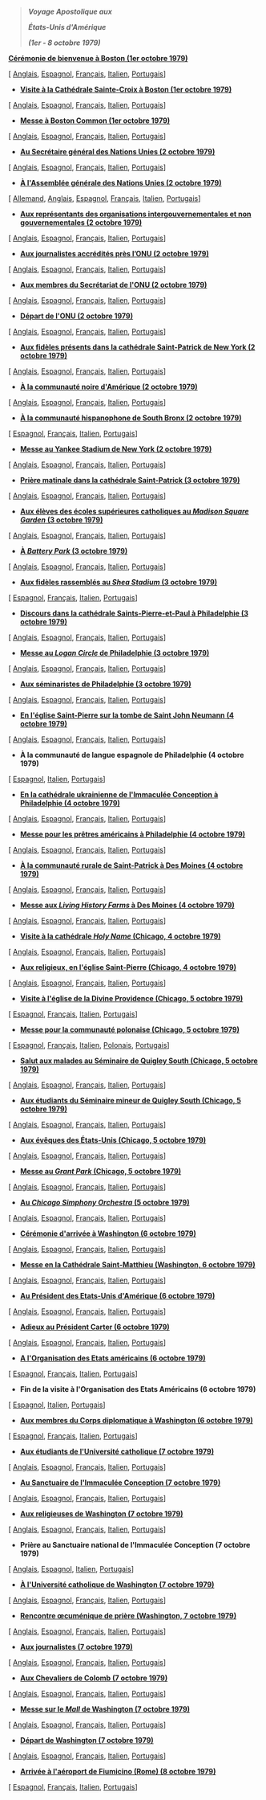 > ***Voyage Apostolique aux***
>
> ***États-Unis d'Amérique***
>
> ***(1er - 8 octobre 1979)***

**[Cérémonie de bienvenue à Boston (1er octobre 1979)](/content/john-paul-ii/fr/speeches/1979/october/documents/hf_jp-ii_spe_19791001_usa_boston-welcome.html)**

[ [Anglais](/content/john-paul-ii/en/speeches/1979/october/documents/hf_jp-ii_spe_19791001_usa_boston-welcome.html), [Espagnol](/content/john-paul-ii/es/speeches/1979/october/documents/hf_jp-ii_spe_19791001_usa_boston-welcome.html), [Français](/content/john-paul-ii/fr/speeches/1979/october/documents/hf_jp-ii_spe_19791001_usa_boston-welcome.html), [Italien](/content/john-paul-ii/it/speeches/1979/october/documents/hf_jp-ii_spe_19791001_usa_boston-welcome.html), [Portugais](/content/john-paul-ii/pt/speeches/1979/october/documents/hf_jp-ii_spe_19791001_usa_boston-welcome.html)]

- **[Visite à la Cathédrale Sainte-Croix à Boston (1er octobre 1979)](/content/john-paul-ii/fr/speeches/1979/october/documents/hf_jp-ii_spe_19791001_usa_boston-cathedral.html)**

[ [Anglais](/content/john-paul-ii/en/speeches/1979/october/documents/hf_jp-ii_spe_19791001_usa_boston-cathedral.html), [Espagnol](/content/john-paul-ii/es/speeches/1979/october/documents/hf_jp-ii_spe_19791001_usa_boston-cathedral.html), [Français](/content/john-paul-ii/fr/speeches/1979/october/documents/hf_jp-ii_spe_19791001_usa_boston-cathedral.html), [Italien](/content/john-paul-ii/it/speeches/1979/october/documents/hf_jp-ii_spe_19791001_usa_boston-cathedral.html), [Portugais](/content/john-paul-ii/pt/speeches/1979/october/documents/hf_jp-ii_spe_19791001_usa_boston-cathedral.html)]

- **[Messe à Boston Common (1er octobre 1979)](/content/john-paul-ii/fr/homilies/1979/documents/hf_jp-ii_hom_19791001_usa-boston.html)**

[ [Anglais](/content/john-paul-ii/en/homilies/1979/documents/hf_jp-ii_hom_19791001_usa-boston.html), [Espagnol](/content/john-paul-ii/es/homilies/1979/documents/hf_jp-ii_hom_19791001_usa-boston.html), [Français](/content/john-paul-ii/fr/homilies/1979/documents/hf_jp-ii_hom_19791001_usa-boston.html), [Italien](/content/john-paul-ii/it/homilies/1979/documents/hf_jp-ii_hom_19791001_usa-boston.html), [Portugais](/content/john-paul-ii/pt/homilies/1979/documents/hf_jp-ii_hom_19791001_usa-boston.html)]

- **[Au Secrétaire général des Nations Unies (2 octobre 1979)](/content/john-paul-ii/fr/speeches/1979/october/documents/hf_jp-ii_spe_19791002_usa_ny-onu.html)**

[ [Anglais](/content/john-paul-ii/en/speeches/1979/october/documents/hf_jp-ii_spe_19791002_usa_ny-onu.html), [Espagnol](/content/john-paul-ii/es/speeches/1979/october/documents/hf_jp-ii_spe_19791002_usa_ny-onu.html), [Français](/content/john-paul-ii/fr/speeches/1979/october/documents/hf_jp-ii_spe_19791002_usa_ny-onu.html), [Italien](/content/john-paul-ii/it/speeches/1979/october/documents/hf_jp-ii_spe_19791002_usa_ny-onu.html), [Portugais](/content/john-paul-ii/pt/speeches/1979/october/documents/hf_jp-ii_spe_19791002_usa_ny-onu.html)]

- **[À l'Assemblée générale des Nations Unies (2 octobre 1979)](/content/john-paul-ii/fr/speeches/1979/october/documents/hf_jp-ii_spe_19791002_general-assembly-onu.html)**

[ [Allemand](/content/john-paul-ii/de/speeches/1979/october/documents/hf_jp-ii_spe_19791002_general-assembly-onu.html), [Anglais](/content/john-paul-ii/en/speeches/1979/october/documents/hf_jp-ii_spe_19791002_general-assembly-onu.html), [Espagnol](/content/john-paul-ii/es/speeches/1979/october/documents/hf_jp-ii_spe_19791002_general-assembly-onu.html), [Français](/content/john-paul-ii/fr/speeches/1979/october/documents/hf_jp-ii_spe_19791002_general-assembly-onu.html), [Italien](/content/john-paul-ii/it/speeches/1979/october/documents/hf_jp-ii_spe_19791002_general-assembly-onu.html), [Portugais](/content/john-paul-ii/pt/speeches/1979/october/documents/hf_jp-ii_spe_19791002_general-assembly-onu.html)]

- **[Aux représentants des organisations intergouvernementales et non gouvernementales (2 octobre 1979)](/content/john-paul-ii/fr/speeches/1979/october/documents/hf_jp-ii_spe_19791002_usa-ngo.html)**

[ [Anglais](/content/john-paul-ii/en/speeches/1979/october/documents/hf_jp-ii_spe_19791002_usa-ngo.html), [Espagnol](/content/john-paul-ii/es/speeches/1979/october/documents/hf_jp-ii_spe_19791002_usa-ngo.html), [Français](/content/john-paul-ii/fr/speeches/1979/october/documents/hf_jp-ii_spe_19791002_usa-ngo.html), [Italien](/content/john-paul-ii/it/speeches/1979/october/documents/hf_jp-ii_spe_19791002_usa-ngo.html), [Portugais](/content/john-paul-ii/pt/speeches/1979/october/documents/hf_jp-ii_spe_19791002_usa-ngo.html)]

- **[Aux journalistes accrédités près l’ONU (2 octobre 1979)](/content/john-paul-ii/fr/speeches/1979/october/documents/hf_jp-ii_spe_19791002_usa-social-comm.html)**

[ [Anglais](/content/john-paul-ii/en/speeches/1979/october/documents/hf_jp-ii_spe_19791002_usa-social-comm.html), [Espagnol](/content/john-paul-ii/es/speeches/1979/october/documents/hf_jp-ii_spe_19791002_usa-social-comm.html), [Français](/content/john-paul-ii/fr/speeches/1979/octobes/hf_jp-ii_spe_19791002_usa-social-comm.html), [Italien](/content/john-paul-ii/it/speeches/1979/october/documents/hf_jp-ii_spe_19791002_usa-social-comm.html), [Portugais](/content/john-paul-ii/pt/speeches/1979/october/documents/hf_jp-ii_spe_19791002_usa-social-comm.html)]

- **[Aux membres du Secrétariat de l'ONU (2 octobre 1979)](/content/john-paul-ii/fr/speeches/1979/october/documents/hf_jp-ii_spe_19791002_usa-secretariat-onu.html)**

[ [Anglais](/content/john-paul-ii/en/speeches/1979/october/documents/hf_jp-ii_spe_19791002_usa-secretariat-onu.html), [Espagnol](/content/john-paul-ii/es/speeches/1979/october/documents/hf_jp-ii_spe_19791002_usa-secretariat-onu.html), [Français](/content/john-paul-ii/fr/speeches/1979/october/documents/hf_jp-ii_spe_19791002_usa-secretariat-onu.html), [Italien](/content/john-paul-ii/it/speeches/1979/october/documents/hf_jp-ii_spe_19791002_usa-secretariat-onu.html), [Portugais](/content/john-paul-ii/pt/speeches/1979/october/documents/hf_jp-ii_spe_19791002_usa-secretariat-onu.html)]

- **[Départ de l'ONU (2 octobre 1979)](/content/john-paul-ii/fr/speeches/1979/october/documents/hf_jp-ii_spe_19791002_usa-farewell-onu.html)**

[ [Anglais](/content/john-paul-ii/en/speeches/1979/october/documents/hf_jp-ii_spe_19791002_usa-farewell-onu.html), [Espagnol](/content/john-paul-ii/es/speeches/1979/october/documents/hf_jp-ii_spe_19791002_usa-farewell-onu.html), [Français](/content/john-paul-ii/fr/speeches/1979/october/documents/hf_jp-ii_spe_19791002_usa-farewell-onu.html), [Italien](/content/john-paul-ii/it/speeches/1979/october/documents/hf_jp-ii_spe_19791002_usa-farewell-onu.html), [Portugais](/content/john-paul-ii/pt/speeches/1979/october/documents/hf_jp-ii_spe_19791002_usa-farewell-onu.html)]

- **[Aux fidèles présents dans la cathédrale Saint-Patrick de New York (2 octobre 1979)](/content/john-paul-ii/fr/speeches/1979/october/documents/hf_jp-ii_spe_19791002_usa-st-patrick.html)**

[ [Anglais](/content/john-paul-ii/en/speeches/1979/october/documents/hf_jp-ii_spe_19791002_usa-st-patrick.html), [Espagnol](/content/john-paul-ii/es/speeches/1979/october/documents/hf_jp-ii_spe_19791002_usa-st-patrick.html), [Français](/content/john-paul-ii/fr/speeches/1979/october/documents/hf_jp-ii_spe_19791002_usa-st-patrick.html), [Italien](/content/john-paul-ii/it/speeches/1979/october/documents/hf_jp-ii_spe_19791002_usa-st-patrick.html), [Portugais](/content/john-paul-ii/pt/speeches/1979/october/documents/hf_jp-ii_spe_19791002_usa-st-patrick.html)]

- **[À la communauté noire d'Amérique (2 octobre 1979)](/content/john-paul-ii/fr/speeches/1979/october/documents/hf_jp-ii_spe_19791002_usa-neri-america.html)**

[ [Anglais](/content/john-paul-ii/en/speeches/1979/october/documents/hf_jp-ii_spe_19791002_usa-neri-america.html), [Espagnol](/content/john-paul-ii/es/speeches/1979/october/documents/hf_jp-ii_spe_19791002_usa-neri-america.html), [Français](/content/john-paul-ii/fr/speeches/1979/october/documents/hf_jp-ii_spe_19791002_usa-neri-america.html), [Italien](/content/john-paul-ii/it/speeches/1979/october/documents/hf_jp-ii_spe_19791002_usa-neri-america.html), [Portugais](/content/john-paul-ii/pt/speeches/1979/october/documents/hf_jp-ii_spe_19791002_usa-neri-america.html)]

- **[À la communauté hispanophone de South Bronx (2 octobre 1979)](/content/john-paul-ii/fr/speeches/1979/october/documents/hf_jp-ii_spe_19791002_usa-south-bronx.html)**

[ [Espagnol](/content/john-paul-ii/es/speeches/1979/october/documents/hf_jp-ii_spe_19791002_usa-south-bronx.html), [Français](/content/john-paul-ii/fr/speeches/1979/october/documents/hf_jp-ii_spe_19791002_usa-south-bronx.html), [Italien](/content/john-paul-ii/it/speeches/1979/october/documents/hf_jp-ii_spe_19791002_usa-south-bronx.html), [Portugais](/content/john-paul-ii/pt/speeches/1979/october/documents/hf_jp-ii_spe_19791002_usa-south-bronx.html)]

- **[Messe au Yankee Stadium de New York (2 octobre 1979)](/content/john-paul-ii/fr/homilies/1979/documents/hf_jp-ii_hom_19791002_usa-new-york.html)**

[ [Anglais](/content/john-paul-ii/en/homilies/1979/documents/hf_jp-ii_hom_19791002_usa-new-york.html), [Espagnol](/content/john-paul-ii/es/homilies/1979/documents/hf_jp-ii_hom_19791002_usa-new-york.html), [Français](/content/john-paul-ii/fr/homilies/1979/documents/hf_jp-ii_hom_19791002_usa-new-york.html), [Italien](/content/john-paul-ii/it/homilies/1979/documents/hf_jp-ii_hom_19791002_usa-new-york.html), [Portugais](/content/john-paul-ii/pt/homilies/1979/documents/hf_jp-ii_hom_19791002_usa-new-york.html)]

- **[Prière matinale dans la cathédrale Saint-Patrick (3 octobre 1979)](/content/john-paul-ii/fr/speeches/1979/october/documents/hf_jp-ii_spe_19791003_prayer-st-patrick.html)**

[ [Anglais](/content/john-paul-ii/en/speeches/1979/october/documents/hf_jp-ii_spe_19791003_prayer-st-patrick.html), [Espagnol](/content/john-paul-ii/es/speeches/1979/october/documents/hf_jp-ii_spe_19791003_prayer-st-patrick.html), [Français](/content/john-paul-ii/fr/speeches/1979/october/documents/hf_jp-ii_spe_19791003_prayer-st-patrick.html), [Italien](/content/john-paul-ii/it/speeches/1979/october/documents/hf_jp-ii_spe_19791003_prayer-st-patrick.html), [Portugais](/content/john-paul-ii/pt/speeches/1979/october/documents/hf_jp-ii_spe_19791003_prayer-st-patrick.html)]

- **[Aux élèves des écoles supérieures catholiques au *Madison Square Garden* (3 octobre 1979)](/content/john-paul-ii/fr/speeches/1979/october/documents/hf_jp-ii_spe_19791003_ny-madison-square-garden.html)**

[ [Anglais](/content/john-paul-ii/en/speeches/1979/october/documents/hf_jp-ii_spe_19791003_ny-madison-square-garden.html), [Espagnol](/content/john-paul-ii/es/speeches/1979/october/documents/hf_jp-ii_spe_19791003_ny-madison-square-garden.html), [Français](/content/john-paul-ii/fr/speeches/1979/october/documents/hf_jp-ii_spe_19791003_ny-madison-square-garden.html), [Italien](/content/john-paul-ii/it/speeches/1979/october/documents/hf_jp-ii_spe_19791003_ny-madison-square-garden.html), [Portugais](/content/john-paul-ii/pt/speeches/1979/october/documents/hf_jp-ii_spe_19791003_ny-madison-square-garden.html)]

- **[À *Battery Park* (3 octobre 1979)](/content/john-paul-ii/fr/speeches/1979/october/documents/hf_jp-ii_spe_19791003_ny-battery-park.html)**

[ [Anglais](/content/john-paul-ii/en/speeches/1979/october/documents/hf_jp-ii_spe_19791003_ny-battery-park.html), [Espagnol](/content/john-paul-ii/es/speeches/1979/october/documents/hf_jp-ii_spe_19791003_ny-battery-park.html), [Français](/content/john-paul-ii/fr/speeches/1979/october/documents/hf_jp-ii_spe_19791003_ny-battery-park.html), [Italien](/content/john-paul-ii/it/speeches/1979/october/documents/hf_jp-ii_spe_19791003_ny-battery-park.html), [Portugais](/content/john-paul-ii/pt/speeches/1979/october/documents/hf_jp-ii_spe_19791003_ny-battery-park.html)]

- **[Aux fidèles rassemblés au *Shea Stadium* (3 octobre 1979)](/content/john-paul-ii/fr/speeches/1979/october/documents/hf_jp-ii_spe_19791003_ny-shea-stadium.html)**

[ [Espagnol](/content/john-paul-ii/es/speeches/1979/october/documents/hf_jp-ii_spe_19791003_ny-shea-stadium.html), [Français](/content/john-paul-ii/fr/speeches/1979/october/documents/hf_jp-ii_spe_19791003_ny-shea-stadium.html), [Italien](/content/john-paul-ii/it/speeches/1979/october/documents/hf_jp-ii_spe_19791003_ny-shea-stadium.html), [Portugais](/content/john-paul-ii/pt/speeches/1979/october/documents/hf_jp-ii_spe_19791003_ny-shea-stadium.html)]

- **[Discours dans la cathédrale Saints-Pierre-et-Paul à Philadelphie (3 octobre 1979)](/content/john-paul-ii/fr/speeches/1979/october/documents/hf_jp-ii_spe_19791003_philadelphia-cathedral.html)**

[ [Anglais](/content/john-paul-ii/en/speeches/1979/october/documents/hf_jp-ii_spe_19791003_philadelphia-cathedral.html), [Espagnol](/content/john-paul-ii/es/speeches/1979/october/documents/hf_jp-ii_spe_19791003_philadelphia-cathedral.html), [Français](/content/john-paul-ii/fr/speeches/1979/october/documents/hf_jp-ii_spe_19791003_philadelphia-cathedral.html), [Italien](/content/john-paul-ii/it/speeches/1979/october/documents/hf_jp-ii_spe_19791003_philadelphia-cathedral.html), [Portugais](/content/john-paul-ii/pt/speeches/1979/october/documents/hf_jp-ii_spe_19791003_philadelphia-cathedral.html)]

- **[Messe au *Logan Circle* de Philadelphie (3 octobre 1979)](/content/john-paul-ii/fr/homilies/1979/documents/hf_jp-ii_hom_19791003_logan-circle-philadelphia.html)**

[ [Anglais](/content/john-paul-ii/en/homilies/1979/documents/hf_jp-ii_hom_19791003_logan-circle-philadelphia.html), [Espagnol](/content/john-paul-ii/es/homilies/1979/documents/hf_jp-ii_hom_19791003_logan-circle-philadelphia.html), [Français](/content/john-paul-ii/fr/homilies/1979/documents/hf_jp-ii_hom_19791003_logan-circle-philadelphia.html), [Italien](/content/john-paul-ii/it/homilies/1979/documents/hf_jp-ii_hom_19791003_logan-circle-philadelphia.html), [Portugais](/content/john-paul-ii/pt/homilies/1979/documents/hf_jp-ii_hom_19791003_logan-circle-philadelphia.html)]

- **[Aux séminaristes de Philadelphie (3 octobre 1979)](/content/john-paul-ii/fr/speeches/1979/october/documents/hf_jp-ii_spe_19791003_philadelphia-seminarians.html)**

[ [Anglais](/content/john-paul-ii/en/speeches/1979/october/documents/hf_jp-ii_spe_19791003_philadelphia-seminarians.html), [Espagnol](/content/john-paul-ii/es/speeches/1979/october/documents/hf_jp-ii_spe_19791003_philadelphia-seminarians.html), [Français](/content/john-paul-ii/fr/speeches/1979/october/documents/hf_jp-ii_spe_19791003_philadelphia-seminarians.html), [Italien](/content/john-paul-ii/it/speeches/1979/october/documents/hf_jp-ii_spe_19791003_philadelphia-seminarians.html), [Portugais](/content/john-paul-ii/pt/speeches/1979/october/documents/hf_jp-ii_spe_19791003_philadelphia-seminarians.html)]

- **[En l'église Saint-Pierre sur la tombe de Saint John Neumann (4 octobre 1979)](/content/john-paul-ii/fr/speeches/1979/october/documents/hf_jp-ii_spe_19791004_st-john-neumann.html)**

[ [Anglais](/content/john-paul-ii/en/speeches/1979/october/documents/hf_jp-ii_spe_19791004_st-john-neumann.html), [Espagnol](/content/john-paul-ii/es/speeches/1979/october/documents/hf_jp-ii_spe_19791004_st-john-neumann.html), [Français](/content/john-paul-ii/fr/speeches/1979/october/documents/hf_jp-ii_spe_19791004_st-john-neumann.html), [Italien](/content/john-paul-ii/it/speeches/1979/october/documents/hf_jp-ii_spe_19791004_st-john-neumann.html), [Portugais](/content/john-paul-ii/pt/speeches/1979/october/documents/hf_jp-ii_spe_19791004_st-john-neumann.html)]

- **À la communauté de langue espagnole de Philadelphie (4 octobre 1979)**

[ [Espagnol](/content/john-paul-ii/es/speeches/1979/october/documents/hf_jp-ii_spe_19791004_spanish-community.html), [Italien](/content/john-paul-ii/it/speeches/1979/october/documents/hf_jp-ii_spe_19791004_spanish-community.html), [Portugais](/content/john-paul-ii/pt/speeches/1979/october/documents/hf_jp-ii_spe_19791004_spanish-community.html)]

- **[En la cathédrale ukrainienne de l'Immaculée Conception à Philadelphie (4 octobre 1979)](/content/john-paul-ii/fr/speeches/1979/october/documents/hf_jp-ii_spe_19791004_ukrainian-cathedral.html)**

[ [Anglais](/content/john-paul-ii/en/speeches/1979/october/documents/hf_jp-ii_spe_19791004_ukrainian-cathedral.html), [Espagnol](/content/john-paul-ii/es/speeches/1979/october/documents/hf_jp-ii_spe_19791004_ukrainian-cathedral.html), [Français](/content/john-paul-ii/fr/speeches/1979/october/documents/hf_jp-ii_spe_19791004_ukrainian-cathedral.html), [Italien](/content/john-paul-ii/it/speeches/1979/october/documents/hf_jp-ii_spe_19791004_ukrainian-cathedral.html), [Portugais](/content/john-paul-ii/pt/speeches/1979/october/documents/hf_jp-ii_spe_19791004_ukrainian-cathedral.html)]

- **[Messe pour les prêtres américains à Philadelphie (4 octobre 1979)](/content/john-paul-ii/fr/homilies/1979/documents/hf_jp-ii_hom_19791004_usa-philadelphia.html)**

[ [Anglais](/content/john-paul-ii/en/homilies/1979/documents/hf_jp-ii_hom_19791004_usa-philadelphia.html), [Espagnol](/content/john-paul-ii/es/homilies/1979/documents/hf_jp-ii_hom_19791004_usa-philadelphia.html), [Français](/content/john-paul-ii/fr/homilies/1979/documents/hf_jp-ii_hom_19791004_usa-philadelphia.html), [Italien](/content/john-paul-ii/it/homilies/1979/documents/hf_jp-ii_hom_19791004_usa-philadelphia.html), [Portugais](/content/john-paul-ii/pt/homilies/1979/documents/hf_jp-ii_hom_19791004_usa-philadelphia.html)]

- **[À la communauté rurale de Saint-Patrick à Des Moines (4 octobre 1979)](/content/john-paul-ii/fr/speeches/1979/october/documents/hf_jp-ii_spe_19791004_des-moines-st-patrick.html)**

[ [Anglais](/content/john-paul-ii/en/speeches/1979/october/documents/hf_jp-ii_spe_19791004_des-moines-st-patrick.html), [Espagnol](/content/john-paul-ii/es/speeches/1979/october/documents/hf_jp-ii_spe_19791004_des-moines-st-patrick.html), [Français](/content/john-paul-ii/fr/speeches/1979/october/documents/hf_jp-ii_spe_19791004_des-moines-st-patrick.html), [Italien](/content/john-paul-ii/it/speeches/1979/october/documents/hf_jp-ii_spe_19791004_des-moines-st-patrick.html), [Portugais](/content/john-paul-ii/pt/speeches/1979/october/documents/hf_jp-ii_spe_19791004_des-moines-st-patrick.html)]

- **[Messe aux *Living History Farms* à Des Moines (4 octobre 1979)](/content/john-paul-ii/fr/homilies/1979/documents/hf_jp-ii_hom_19791004_usa-des-moines.html)**

[ [Anglais](/content/john-paul-ii/en/homilies/1979/documents/hf_jp-ii_hom_19791004_usa-des-moines.html), [Espagnol](/content/john-paul-ii/es/homilies/1979/documents/hf_jp-ii_hom_19791004_usa-des-moines.html), [Français](/content/john-paul-ii/fr/homilies/1979/documents/hf_jp-ii_hom_19791004_usa-des-moines.html), [Italien](/content/john-paul-ii/it/homilies/1979/documents/hf_jp-ii_hom_19791004_usa-des-moines.html), [Portugais](/content/john-paul-ii/pt/homilies/1979/documents/hf_jp-ii_hom_19791004_usa-des-moines.html)]

- **[Visite à la cathédrale *Holy Name* (Chicago, 4 octobre 1979)](/content/john-paul-ii/fr/speeches/1979/october/documents/hf_jp-ii_spe_19791004_chicago-holy-name.html)**

[ [Anglais](/content/john-paul-ii/en/speeches/1979/october/documents/hf_jp-ii_spe_19791004_chicago-holy-name.html), [Espagnol](/content/john-paul-ii/es/speeches/1979/october/documents/hf_jp-ii_spe_19791004_chicago-holy-name.html), [Français](/content/john-paul-ii/fr/speeches/1979/october/documents/hf_jp-ii_spe_19791004_chicago-holy-name.html), [Italien](/content/john-paul-ii/it/speeches/1979/october/documents/hf_jp-ii_spe_19791004_chicago-holy-name.html), [Portugais](/content/john-paul-ii/pt/speeches/1979/october/documents/hf_jp-ii_spe_19791004_chicago-holy-name.html)]

- **[Aux religieux, en l'église Saint-Pierre (Chicago, 4 octobre 1979)](/content/john-paul-ii/fr/speeches/1979/october/documents/hf_jp-ii_spe_19791004_chicago-st-francis.html)**

[ [Anglais](/content/john-paul-ii/en/speeches/1979/october/documents/hf_jp-ii_spe_19791004_chicago-st-francis.html), [Espagnol](/content/john-paul-ii/es/speeches/1979/october/documents/hf_jp-ii_spe_19791004_chicago-st-francis.html), [Français](/content/john-paul-ii/fr/speeches/1979/october/documents/hf_jp-ii_spe_19791004_chicago-st-francis.html), [Italien](/content/john-paul-ii/it/speeches/1979/october/documents/hf_jp-ii_spe_19791004_chicago-st-francis.html), [Portugais](/content/john-paul-ii/pt/speeches/1979/october/documents/hf_jp-ii_spe_19791004_chicago-st-francis.html)]

- **[Visite à l'église de la Divine Providence (Chicago, 5 octobre 1979)](/content/john-paul-ii/fr/speeches/1979/october/documents/hf_jp-ii_spe_19791005_chicago-divine-providence.html)**

[ [Espagnol](/content/john-paul-ii/es/speeches/1979/october/documents/hf_jp-ii_spe_19791005_chicago-divine-providence.html), [Français](/content/john-paul-ii/fr/speeches/1979/october/documents/hf_jp-ii_spe_19791005_chicago-divine-providence.html), [Italien](/content/john-paul-ii/it/speeches/1979/october/documents/hf_jp-ii_spe_19791005_chicago-divine-providence.html), [Portugais](/content/john-paul-ii/pt/speeches/1979/october/documents/hf_jp-ii_spe_19791005_chicago-divine-providence.html)]

- **[Messe pour la communauté polonaise (Chicago, 5 octobre 1979)](/content/john-paul-ii/fr/homilies/1979/documents/hf_jp-ii_hom_19791005_usa-polish-community.html)**

[ [Espagnol](/content/john-paul-ii/es/homilies/1979/documents/hf_jp-ii_hom_19791005_usa-polish-community.html), [Français](/content/john-paul-ii/fr/homilies/1979/documents/hf_jp-ii_hom_19791005_usa-polish-community.html), [Italien](http://www.vatican.va/holy_father/john_paul_ii/homilies/1979/documents), [Polonais](/content/john-paul-ii/pl/homilies/1979/documents/hf_jp-ii_hom_19791005_usa-polish-community.html), [Portugais](/content/john-paul-ii/pt/homilies/1979/documents/hf_jp-ii_hom_19791005_usa-polish-community.html)]

- **[Salut aux malades au Séminaire de Quigley South (Chicago, 5 octobre 1979)](/content/john-paul-ii/fr/speeches/1979/october/documents/hf_jp-ii_spe_19791005_chicago-quigley-south.html)**

[ [Anglais](/content/john-paul-ii/en/speeches/1979/october/documents/hf_jp-ii_spe_19791005_chicago-quigley-south.html), [Espagnol](/content/john-paul-ii/es/speeches/1979/october/documents/hf_jp-ii_spe_19791005_chicago-quigley-south.html), [Français](/content/john-paul-ii/fr/speeches/1979/october/documents/hf_jp-ii_spe_19791005_chicago-quigley-south.html), [Italien](/content/john-paul-ii/it/speeches/1979/october/documents/hf_jp-ii_spe_19791005_chicago-quigley-south.html), [Portugais](/content/john-paul-ii/pt/speeches/1979/october/documents/hf_jp-ii_spe_19791005_chicago-quigley-south.html)]

- **[Aux étudiants du Séminaire mineur de Quigley South (Chicago, 5 octobre 1979)](/content/john-paul-ii/fr/speeches/1979/october/documents/hf_jp-ii_spe_19791005_chicago-minor-seminary.html)**

[ [Anglais](/content/john-paul-ii/en/speeches/1979/october/documents/hf_jp-ii_spe_19791005_chicago-minor-seminary.html), [Espagnol](/content/john-paul-ii/es/speeches/1979/october/documents/hf_jp-ii_spe_19791005_chicago-minor-seminary.html), [Français](/content/john-paul-ii/fr/speeches/1979/october/documents/hf_jp-ii_spe_19791005_chicago-minor-seminary.html), [Italien](/content/john-paul-ii/it/speeches/1979/october/documents/hf_jp-ii_spe_19791005_chicago-minor-seminary.html), [Portugais](/content/john-paul-ii/pt/speeches/1979/october/documents/hf_jp-ii_spe_19791005_chicago-minor-seminary.html)]

- **[Aux évêques des États-Unis (Chicago, 5 octobre 1979)](/content/john-paul-ii/fr/speeches/1979/october/documents/hf_jp-ii_spe_19791005_chicago-usa-bishops.html)**

[ [Anglais](/content/john-paul-ii/en/speeches/1979/october/documents/hf_jp-ii_spe_19791005_chicago-usa-bishops.html), [Espagnol](/content/john-paul-ii/es/speeches/1979/october/documents/hf_jp-ii_spe_19791005_chicago-usa-bishops.html), [Français](/content/john-paul-ii/fr/speeches/1979/october/documents/hf_jp-ii_spe_19791005_chicago-usa-bishops.html), [Italien](/content/john-paul-ii/it/speeches/1979/october/documents/hf_jp-ii_spe_19791005_chicago-usa-bishops.html), [Portugais](/content/john-paul-ii/pt/speeches/1979/october/documents/hf_jp-ii_spe_19791005_chicago-usa-bishops.html)]

- **[Messe au *Grant Park* (Chicago, 5 octobre 1979)](/content/john-paul-ii/fr/homilies/1979/documents/hf_jp-ii_hom_19791005_usa-chicago.html)**

[ [Anglais](/content/john-paul-ii/en/homilies/1979/documents/hf_jp-ii_hom_19791005_usa-chicago.html), [Espagnol](/content/john-paul-ii/es/homilies/1979/documents/hf_jp-ii_hom_19791005_usa-chicago.html), [Français](/content/john-paul-ii/fr/homilies/1979/documents/hf_jp-ii_hom_19791005_usa-chicago.html), [Italien](/content/john-paul-ii/it/homilies/1979/documents/hf_jp-ii_hom_19791005_usa-chicago.html), [Portugais](/content/john-paul-ii/pt/homilies/1979/documents/hf_jp-ii_hom_19791005_usa-chicago.html)]

- **[Au *Chicago Simphony Orchestra* (5 octobre 1979)](/content/john-paul-ii/fr/speeches/1979/october/documents/hf_jp-ii_spe_19791005_usa_chicago_concerto.html)**

[ [Anglais](/content/john-paul-ii/en/speeches/1979/october/documents/hf_jp-ii_spe_19791005_usa_chicago_concerto.html), [Espagnol](/content/john-paul-ii/es/speeches/1979/october/documents/hf_jp-ii_spe_19791005_usa_chicago_concerto.html), [Français](/content/john-paul-ii/fr/speeches/1979/october/documents/hf_jp-ii_spe_19791005_usa_chicago_concerto.html), [Italien](/content/john-paul-ii/it/speeches/1979/october/documents/hf_jp-ii_spe_19791005_usa_chicago_concerto.html), [Portugais](/content/john-paul-ii/pt/speeches/1979/october/documents/hf_jp-ii_spe_19791005_usa_chicago_concerto.html)]

- **[Cérémonie d'arrivée à Washington (6 octobre 1979)](/content/john-paul-ii/fr/speeches/1979/october/documents/hf_jp-ii_spe_19791006_usa_washington_arrivo.html)**

[ [Anglais](/content/john-paul-ii/en/speeches/1979/october/documents/hf_jp-ii_spe_19791006_usa_washington_arrivo.html), [Espagnol](/content/john-paul-ii/es/speeches/1979/october/documents/hf_jp-ii_spe_19791006_usa_washington_arrivo.html), [Français](/content/john-paul-ii/fr/speeches/1979/october/documents/hf_jp-ii_spe_19791006_usa_washington_arrivo.html), [Italien](/content/john-paul-ii/it/speeches/1979/october/documents/hf_jp-ii_spe_19791006_usa_washington_arrivo.html), [Portugais](/content/john-paul-ii/pt/speeches/1979/october/documents/hf_jp-ii_spe_19791006_usa_washington_arrivo.html)]

- **[Messe en la Cathédrale Saint-Matthieu (Washington, 6 octobre 1979)](/content/john-paul-ii/fr/homilies/1979/documents/hf_jp-ii_hom_19791006_washington-san-matteo.html)**

[ [Anglais](/content/john-paul-ii/en/homilies/1979/documents/hf_jp-ii_hom_19791006_washington-san-matteo.html), [Espagnol](/content/john-paul-ii/es/homilies/1979/documents/hf_jp-ii_hom_19791006_washington-san-matteo.html), [Français](/content/john-paul-ii/fr/homilies/1979/documents/hf_jp-ii_hom_19791006_washington-san-matteo.html), [Italien](/content/john-paul-ii/it/homilies/1979/documents/hf_jp-ii_hom_19791006_washington-san-matteo.html), [Portugais](/content/john-paul-ii/pt/homilies/1979/documents/hf_jp-ii_hom_19791006_washington-san-matteo.html)]

- **[Au Président des Etats-Unis d'Amérique (6 octobre 1979)](/content/john-paul-ii/fr/speeches/1979/october/documents/hf_jp-ii_spe_19791006_usa_washington_presidente.html)**

[ [Anglais](/content/john-paul-ii/en/speeches/1979/october/documents/hf_jp-ii_spe_19791006_usa_washington_presidente.html), [Espagnol](/content/john-paul-ii/es/speeches/1979/october/documents/hf_jp-ii_spe_19791006_usa_washington_presidente.html), [Français](/content/john-paul-ii/fr/speeches/1979/october/documents/hf_jp-ii_spe_19791006_usa_washington_presidente.html), [Italien](/content/john-paul-ii/it/speeches/1979/october/documents/hf_jp-ii_spe_19791006_usa_washington_presidente.html), [Portugais](/content/john-paul-ii/pt/speeches/1979/october/documents/hf_jp-ii_spe_19791006_usa_washington_presidente.html)]

- **[Adieux au Président Carter (6 octobre 1979)](/content/john-paul-ii/fr/speeches/1979/october/documents/hf_jp-ii_spe_19791006_usa_washington_carter.html)**

[ [Anglais](/content/john-paul-ii/en/speeches/1979/october/documents/hf_jp-ii_spe_19791006_usa_washington_carter.html), [Espagnol](/content/john-paul-ii/es/speeches/1979/october/documents/hf_jp-ii_spe_19791006_usa_washington_carter.html), [Français](/content/john-paul-ii/fr/speeches/1979/october/documents/hf_jp-ii_spe_19791006_usa_washington_carter.html), [Italien](/content/john-paul-ii/it/speeches/1979/october/documents/hf_jp-ii_spe_19791006_usa_washington_carter.html), [Portugais](/content/john-paul-ii/pt/speeches/1979/october/documents/hf_jp-ii_spe_19791006_usa_washington_carter.html)]

- **[A l'Organisation des Etats américains (6 octobre 1979)](/content/john-paul-ii/fr/speeches/1979/october/documents/hf_jp-ii_spe_19791006_usa_washington_org-stati-amer.html)**

[ [Espagnol](/content/john-paul-ii/es/speeches/1979/october/documents/hf_jp-ii_spe_19791006_usa_washington_org-stati-amer.html), [Français](/content/john-paul-ii/fr/speeches/1979/october/documents/hf_jp-ii_spe_19791006_usa_washington_org-stati-amer.html), [Italien](/content/john-paul-ii/it/speeches/1979/october/documents/hf_jp-ii_spe_19791006_usa_washington_org-stati-amer.html), [Portugais](/content/john-paul-ii/pt/speeches/1979/october/documents/hf_jp-ii_spe_19791006_usa_washington_org-stati-amer.html)]

- **Fin de la visite à l'Organisation des Etats Américains (6 octobre 1979)**

[ [Espagnol](/content/john-paul-ii/es/speeches/1979/october/documents/hf_jp-ii_spe_19791006_usa_washington_post-org-stati-amer.html), [Italien](/content/john-paul-ii/it/speeches/1979/october/documents/hf_jp-ii_spe_19791006_usa_washington_post-org-stati-amer.html), [Portugais](/content/john-paul-ii/pt/speeches/1979/october/documents/hf_jp-ii_spe_19791006_usa_washington_post-org-stati-amer.html)]

- **[Aux membres du Corps diplomatique à Washington (6 octobre 1979)](/content/john-paul-ii/fr/speeches/1979/october/documents/hf_jp-ii_spe_19791006_usa_washington_corpo-diplom.html)**

[ [Espagnol](/content/john-paul-ii/es/speeches/1979/october/documents/hf_jp-ii_spe_19791006_usa_washington_corpo-diplom.html), [Français](/content/john-paul-ii/fr/speeches/1979/october/documents/hf_jp-ii_spe_19791006_usa_washington_corpo-diplom.html), [Italien](/content/john-paul-ii/it/speeches/1979/october/documents/hf_jp-ii_spe_19791006_usa_washington_corpo-diplom.html), [Portugais](/content/john-paul-ii/pt/speeches/1979/october/documents/hf_jp-ii_spe_19791006_usa_washington_corpo-diplom.html)]

- **[Aux étudiants de l'Université catholique (7 octobre 1979)](/content/john-paul-ii/fr/speeches/1979/october/documents/hf_jp-ii_spe_19791007_usa_washington_studenti-univ-catt.html)**

[ [Anglais](/content/john-paul-ii/en/speeches/1979/october/documents/hf_jp-ii_spe_19791007_usa_washington_studenti-univ-catt.html), [Espagnol](/content/john-paul-ii/es/speeches/1979/october/documents/hf_jp-ii_spe_19791007_usa_washington_studenti-univ-catt.html), [Français](/content/john-paul-ii/fr/speeches/1979/october/documents/hf_jp-ii_spe_19791007_usa_washington_studenti-univ-catt.html), [Italien](/content/john-paul-ii/it/speeches/1979/october/documents/hf_jp-ii_spe_19791007_usa_washington_studenti-univ-catt.html), [Portugais](/content/john-paul-ii/pt/speeches/1979/october/documents/hf_jp-ii_spe_19791007_usa_washington_studenti-univ-catt.html)]

- **[Au Sanctuaire de l'Immaculée Conception (7 octobre 1979)](/content/john-paul-ii/fr/speeches/1979/october/documents/hf_jp-ii_spe_19791007_usa_washington_immacolata.html)**

[ [Anglais](/content/john-paul-ii/en/speeches/1979/october/documents/hf_jp-ii_spe_19791007_usa_washington_immacolata.html), [Espagnol](/content/john-paul-ii/es/speeches/1979/october/documents/hf_jp-ii_spe_19791007_usa_washington_immacolata.html), [Français](/content/john-paul-ii/fr/speeches/1979/october/documents/hf_jp-ii_spe_19791007_usa_washington_immacolata.html), [Italien](/content/john-paul-ii/it/speeches/1979/october/documents/hf_jp-ii_spe_19791007_usa_washington_immacolata.html), [Portugais](/content/john-paul-ii/pt/speeches/1979/october/documents/hf_jp-ii_spe_19791007_usa_washington_immacolata.html)]

- **[Aux religieuses de Washington (7 octobre 1979)](/content/john-paul-ii/fr/speeches/1979/october/documents/hf_jp-ii_spe_19791007_usa_washington_religiose.html)**

[ [Anglais](/content/john-paul-ii/en/speeches/1979/october/documents/hf_jp-ii_spe_19791007_usa_washington_religiose.html), [Espagnol](/content/john-paul-ii/es/speeches/1979/october/documents/hf_jp-ii_spe_19791007_usa_washington_religiose.html), [Français](/content/john-paul-ii/fr/speeches/1979/october/documents/hf_jp-ii_spe_19791007_usa_washington_religiose.html), [Italien](/content/john-paul-ii/it/speeches/1979/october/documents/hf_jp-ii_spe_19791007_usa_washington_religiose.html), [Portugais](/content/john-paul-ii/pt/speeches/1979/october/documents/hf_jp-ii_spe_19791007_usa_washington_religiose.html)]

- **Prière au Sanctuaire national de l'Immaculée Conception (7 octobre 1979)**

[ [Anglais](/content/john-paul-ii/en/speeches/1979/october/documents/hf_jp-ii_spe_19791007_usa_washington_preghiera-immac.html), [Espagnol](/content/john-paul-ii/es/speeches/1979/october/documents/hf_jp-ii_spe_19791007_usa_washington_preghiera-immac.html), [Italien](/content/john-paul-ii/it/speeches/1979/october/documents/hf_jp-ii_spe_19791007_usa_washington_preghiera-immac.html), [Portugais](/content/john-paul-ii/pt/speeches/1979/october/documents/hf_jp-ii_spe_19791007_usa_washington_preghiera-immac.html)]

- **[À l'Université catholique de Washington (7 octobre 1979)](/content/john-paul-ii/fr/speeches/1979/october/documents/hf_jp-ii_spe_19791007_usa_washington_univ-catt.html)**

[ [Anglais](/content/john-paul-ii/en/speeches/1979/october/documents/hf_jp-ii_spe_19791007_usa_washington_univ-catt.html), [Espagnol](/content/john-paul-ii/es/speeches/1979/october/documents/hf_jp-ii_spe_19791007_usa_washington_univ-catt.html), [Français](/content/john-paul-ii/fr/speeches/1979/october/documents/hf_jp-ii_spe_19791007_usa_washington_univ-catt.html), [Italien](/content/john-paul-ii/it/speeches/1979/october/documents/hf_jp-ii_spe_19791007_usa_washington_univ-catt.html), [Portugais](/content/john-paul-ii/pt/speeches/1979/october/documents/hf_jp-ii_spe_19791007_usa_washington_univ-catt.html)]

- **[Rencontre œcuménique de prière (Washington, 7 octobre 1979)](/content/john-paul-ii/fr/speeches/1979/october/documents/hf_jp-ii_spe_19791007_washington_ecum-meeting.html)**

[ [Anglais](/content/john-paul-ii/en/speeches/1979/october/documents/hf_jp-ii_spe_19791007_washington_ecum-meeting.html), [Espagnol](/content/john-paul-ii/es/speeches/1979/october/documents/hf_jp-ii_spe_19791007_washington_ecum-meeting.html), [Français](/content/john-paul-ii/fr/speeches/1979/october/documents/hf_jp-ii_spe_19791007_washington_ecum-meeting.html), [Italien](/content/john-paul-ii/it/speeches/1979/october/documents/hf_jp-ii_spe_19791007_washington_ecum-meeting.html), [Portugais](/content/john-paul-ii/pt/speeches/1979/october/documents/hf_jp-ii_spe_19791007_washington_ecum-meeting.html)]

- **[Aux journalistes (7 octobre 1979)](/content/john-paul-ii/fr/speeches/1979/october/documents/hf_jp-ii_spe_19791007_washington_social-comm.html)**

[ [Anglais](/content/john-paul-ii/en/speeches/1979/october/documents/hf_jp-ii_spe_19791007_washington_social-comm.html), [Espagnol](/content/john-paul-ii/es/speeches/1979/october/documents/hf_jp-ii_spe_19791007_washington_social-comm.html), [Français](/content/john-paul-ii/fr/speeches/1979/october/documents/hf_jp-ii_spe_19791007_washington_social-comm.html), [Italien](/content/john-paul-ii/it/speeches/1979/october/documents/hf_jp-ii_spe_19791007_washington_social-comm.html), [Portugais](/content/john-paul-ii/pt/speeches/1979/october/documents/hf_jp-ii_spe_19791007_washington_social-comm.html)]

- **[Aux Chevaliers de Colomb (7 octobre 1979)](/content/john-paul-ii/fr/speeches/1979/october/documents/hf_jp-ii_spe_19791007_washington_columbus-knights.html)**

[ [Anglais](/content/john-paul-ii/en/speeches/1979/october/documents/hf_jp-ii_spe_19791007_washington_columbus-knights.html), [Espagnol](/content/john-paul-ii/es/speeches/1979/october/documents/hf_jp-ii_spe_19791007_washington_columbus-knights.html), [Français](/content/john-paul-ii/fr/speeches/1979/october/documents/hf_jp-ii_spe_19791007_washington_columbus-knights.html), [Italien](/content/john-paul-ii/it/speeches/1979/october/documents/hf_jp-ii_spe_19791007_washington_columbus-knights.html), [Portugais](/content/john-paul-ii/pt/speeches/1979/october/documents/hf_jp-ii_spe_19791007_washington_columbus-knights.html)]

- **[Messe sur le *Mall* de Washington (7 octobre 1979)](/content/john-paul-ii/fr/homilies/1979/documents/hf_jp-ii_hom_19791007_usa-washington.html)**

[ [Anglais](/content/john-paul-ii/en/homilies/1979/documents/hf_jp-ii_hom_19791007_usa-washington.html), [Espagnol](/content/john-paul-ii/es/homilies/1979/documents/hf_jp-ii_hom_19791007_usa-washington.html), [Français](/content/john-paul-ii/fr/homilies/1979/documents/hf_jp-ii_hom_19791007_usa-washington.html), [Italien](/content/john-paul-ii/it/homilies/1979/documents/hf_jp-ii_hom_19791007_usa-washington.html), [Portugais](/content/john-paul-ii/pt/homilies/1979/documents/hf_jp-ii_hom_19791007_usa-washington.html)]

- **[Départ de Washington (7 octobre 1979)](/content/john-paul-ii/fr/speeches/1979/october/documents/hf_jp-ii_spe_19791007_washington_departure.html)**

[ [Anglais](/content/john-paul-ii/en/speeches/1979/october/documents/hf_jp-ii_spe_19791007_washington_departure.html), [Espagnol](/content/john-paul-ii/es/speeches/1979/october/documents/hf_jp-ii_spe_19791007_washington_departure.html), [Français](/content/john-paul-ii/fr/speeches/1979/october/documents/hf_jp-ii_spe_19791007_washington_departure.html), [Italien](/content/john-paul-ii/it/speeches/1979/october/documents/hf_jp-ii_spe_19791007_washington_departure.html), [Portugais](/content/john-paul-ii/pt/speeches/1979/october/documents/hf_jp-ii_spe_19791007_washington_departure.html)]

- **[Arrivée à l'aéroport de Fiumicino (Rome) (8 octobre 1979)](/content/john-paul-ii/fr/speeches/1979/october/documents/hf_jp-ii_spe_19791008_arrival-rome.html)**

[ [Espagnol](/content/john-paul-ii/es/speeches/1979/october/documents/hf_jp-ii_spe_19791008_arrival-rome.html), [Français](/content/john-paul-ii/fr/speeches/1979/october/documents/hf_jp-ii_spe_19791008_arrival-rome.html), [Italien](/content/john-paul-ii/it/speeches/1979/october/documents/hf_jp-ii_spe_19791008_arrival-rome.html), [Portugais](/content/john-paul-ii/pt/speeches/1979/october/documents/hf_jp-ii_spe_19791008_arrival-rome.html)]